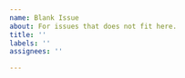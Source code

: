 ```yaml
---
name: Blank Issue
about: For issues that does not fit here.
title: ''
labels: ''
assignees: ''

---
```

